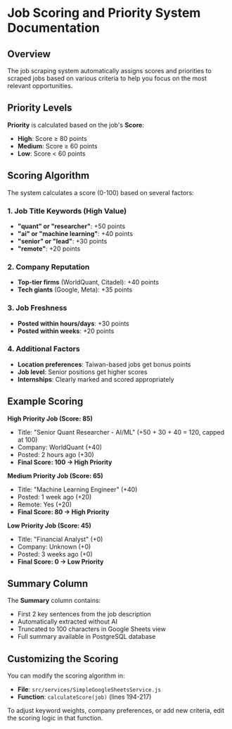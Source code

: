 # Job Scoring and Priority System Documentation

## Overview
The job scraping system automatically assigns scores and priorities to scraped jobs based on various criteria to help you focus on the most relevant opportunities.

## Priority Levels

**Priority** is calculated based on the job's **Score**:
- **High**: Score ≥ 80 points
- **Medium**: Score ≥ 60 points  
- **Low**: Score < 60 points

## Scoring Algorithm

The system calculates a score (0-100) based on several factors:

### 1. Job Title Keywords (High Value)
- **"quant" or "researcher"**: +50 points
- **"ai" or "machine learning"**: +40 points
- **"senior" or "lead"**: +30 points
- **"remote"**: +20 points

### 2. Company Reputation
- **Top-tier firms** (WorldQuant, Citadel): +40 points
- **Tech giants** (Google, Meta): +35 points

### 3. Job Freshness
- **Posted within hours/days**: +30 points
- **Posted within weeks**: +20 points

### 4. Additional Factors
- **Location preferences**: Taiwan-based jobs get bonus points
- **Job level**: Senior positions get higher scores
- **Internships**: Clearly marked and scored appropriately

## Example Scoring

**High Priority Job (Score: 85)**
- Title: "Senior Quant Researcher - AI/ML" (+50 + 30 + 40 = 120, capped at 100)
- Company: WorldQuant (+40)
- Posted: 2 hours ago (+30)
- **Final Score: 100 → High Priority**

**Medium Priority Job (Score: 65)**
- Title: "Machine Learning Engineer" (+40)
- Posted: 1 week ago (+20)
- Remote: Yes (+20)
- **Final Score: 80 → High Priority**

**Low Priority Job (Score: 45)**
- Title: "Financial Analyst" (+0)
- Company: Unknown (+0)
- Posted: 3 weeks ago (+0)
- **Final Score: 0 → Low Priority**

## Summary Column

The **Summary** column contains:
- First 2 key sentences from the job description
- Automatically extracted without AI
- Truncated to 100 characters in Google Sheets view
- Full summary available in PostgreSQL database

## Customizing the Scoring

You can modify the scoring algorithm in:
- **File**: `src/services/SimpleGoogleSheetsService.js`
- **Function**: `calculateScore(job)` (lines 194-217)

To adjust keyword weights, company preferences, or add new criteria, edit the scoring logic in that function.